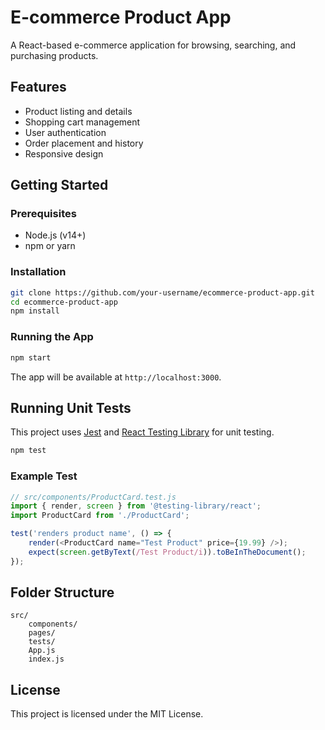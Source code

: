 # E-commerce Product App

A React-based e-commerce application for browsing, searching, and purchasing products.

## Features

- Product listing and details
- Shopping cart management
- User authentication
- Order placement and history
- Responsive design

## Getting Started

### Prerequisites

- Node.js (v14+)
- npm or yarn

### Installation

```bash
git clone https://github.com/your-username/ecommerce-product-app.git
cd ecommerce-product-app
npm install
```

### Running the App

```bash
npm start
```

The app will be available at `http://localhost:3000`.

## Running Unit Tests

This project uses [Jest](https://jestjs.io/) and [React Testing Library](https://testing-library.com/) for unit testing.

```bash
npm test
```

### Example Test

```js
// src/components/ProductCard.test.js
import { render, screen } from '@testing-library/react';
import ProductCard from './ProductCard';

test('renders product name', () => {
    render(<ProductCard name="Test Product" price={19.99} />);
    expect(screen.getByText(/Test Product/i)).toBeInTheDocument();
});
```

## Folder Structure

```
src/
    components/
    pages/
    tests/
    App.js
    index.js
```

## License

This project is licensed under the MIT License.